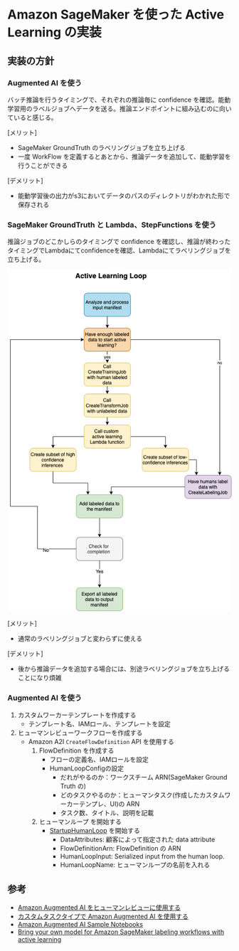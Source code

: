 # Amazon SageMaker を使った Active Learning の実装
## 実装の方針
### Augmented AI を使う
バッチ推論を行うタイミングで、それぞれの推論毎に confidence を確認。能動学習用のラベルジョブへデータを送る。推論エンドポイントに組み込むのに向いていると感じる。

[メリット]
- SageMaker GroundTruth のラベリングジョブを立ち上げる
- 一度 WorkFlow を定義するとあとから、推論データを追加して、能動学習を行うことができる

[デメリット]
- 能動学習後の出力がs3においてデータのパスのディレクトリがわかれた形で保存される

### SageMaker GroundTruth と Lambda、StepFunctions を使う
推論ジョブのどこかしらのタイミングで confidence を確認し、推論が終わったタイミングでLambdaにてconfidenceを確認、Lambdaにてラベリングジョブを立ち上げる。

![SageMakerでの能動学習](https://github.com/tkazusa/sagemaker-active-learning/blob/master/images/byom-sagemaker-1.gif?raw=true "サンプル")

[メリット]
- 通常のラベリングジョブと変わらずに使える

[デメリット]
- 後から推論データを追加する場合には、別途ラベリングジョブを立ち上げることになり煩雑 

### Augmented AI を使う
1. カスタムワーカーテンプレートを作成する
    - テンプレート名、IAMロール、テンプレートを設定
2. ヒューマンレビューワークフローを作成する
    - Amazon A2I `CreateFlowDefinition` API を使用する
        1. FlowDefinition を作成する
            - フローの定義名、IAMロールを設定
            - HumanLoopConfigの設定
                - だれがやるのか：ワークスチーム ARN(SageMaker Ground Truth の)
                - どのタスクやるのか：ヒューマンタスク(作成したカスタムワーカーテンプレ、UI)の ARN
                - タスク数、タイトル、説明を記載
         2. ヒューマンループ を開始する
            -  [StartupHumanLoop](https://docs.aws.amazon.com/augmented-ai/2019-11-07/APIReference/API_StartHumanLoop.html) を開始する
                - DataAttributes: 顧客によって指定された data attribute
                - FlowDefinitionArn: FlowDefinition の ARN
                - HumanLoopInput: Serialized input from the human loop.
                - HumanLoopName: ヒューマンループの名前を入れる 
                
## 参考
- [Amazon Augmented AI をヒューマンレビューに使用する](https://docs.aws.amazon.com/ja_jp/sagemaker/latest/dg/use-augmented-ai-a2i-human-review-loops.html)
- [カスタムタスクタイプで Amazon Augmented AI を使用する](https://docs.aws.amazon.com/ja_jp/sagemaker/latest/dg/a2i-task-types-custom.html)
- [Amazon Augmented AI Sample Notebooks](https://github.com/aws-samples/amazon-a2i-sample-jupyter-notebooks)
- [Bring your own model for Amazon SageMaker labeling workflows with active learning](https://aws.amazon.com/jp/blogs/machine-learning/bring-your-own-model-for-amazon-sagemaker-labeling-workflows-with-active-learning/)

